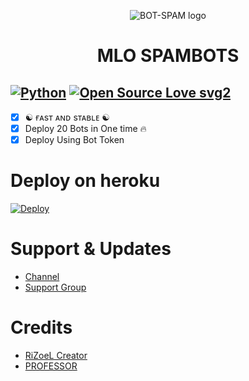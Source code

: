 <p align="center">
  <img src="https://telegra.ph/file/0a8cec1011596c33154d8.jpg" alt="BOT-SPAM logo">
</p>
<h1 align="center">
  <b>MLO SPAMBOTS</b>
</h1>

[![Python](https://img.shields.io/badge/Python-v3.9.7-blue)](https://www.python.org/)
[![Open Source Love svg2](https://badges.frapsoft.com/os/v2/open-source.svg?v=103)](https://github.com/AkshuPrashu/Spambot)   
----
 
- [x] ☯︎ ғᴀsᴛ ᴀɴᴅ sᴛᴀʙʟᴇ ☯︎
- [x] Deploy 20 Bots in One time 🔥
- [x] Deploy Using Bot Token 

# Deploy on heroku

[![Deploy](https://www.herokucdn.com/deploy/button.svg)](https://heroku.com/deploy?template=https://github.com/AkshuPrashu/Spambot)


# Support & Updates
* [Channel](https://t.me/RiZoeLX)
* [Support Group](https://t.me/Mlo_Empire)

# Credits
* [RiZoeL Creator](https://github.com/MrRizoel)
* [PROFESSOR](https://github.com/AkshuPrashu)
